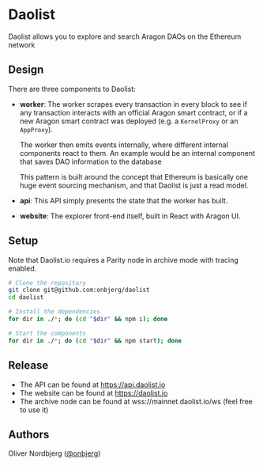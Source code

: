# Daolist

Daolist allows you to explore and search Aragon DAOs on the Ethereum network

## Design

There are three components to Daolist:

- **worker**: The worker scrapes every transaction in every block to see if any transaction interacts with an official Aragon smart contract, or if a new Aragon smart contract was deployed (e.g. a `KernelProxy` or an `AppProxy`).
   
  The worker then emits events internally, where different internal components react to them. An example would be an internal component that saves DAO information to the database
  
  This pattern is built around the concept that Ethereum is basically one huge event sourcing mechanism, and that Daolist is just a read model.
- **api**: This API simply presents the state that the worker has built.
- **website**: The explorer front-end itself, built in React with Aragon UI.

## Setup

Note that Daolist.io requires a Parity node in archive mode with tracing enabled.

```bash
# Clone the repository
git clone git@github.com:onbjerg/daolist
cd daolist

# Install the dependencies
for dir in ./*; do (cd "$dir" && npm i); done

# Start the components
for dir in ./*; do (cd "$dir" && npm start); done
```

## Release

- The API can be found at https://api.daolist.io
- The website can be found at https://daolist.io
- The archive node can be found at wss://mainnet.daolist.io/ws (feel free to use it)

## Authors

Oliver Nordbjerg ([@onbjerg](https://github.com/onbjerg))
